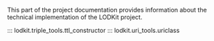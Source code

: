 This part of the project documentation provides information about the technical implementation of the LODKit project.


::: lodkit.triple_tools.ttl_constructor
::: lodkit.uri_tools.uriclass
